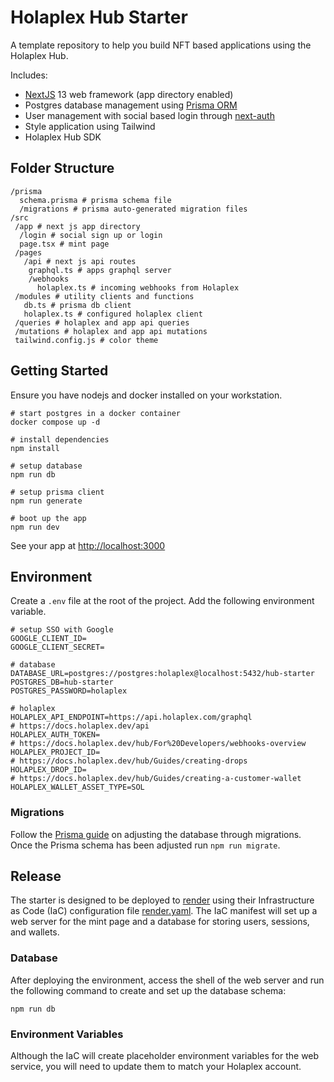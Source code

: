 # Holaplex Hub Starter

A template repository to help you build NFT based applications using the Holaplex Hub.

Includes:

- [NextJS](https://nextjs.org/) 13 web framework (app directory enabled)
- Postgres database management using [Prisma ORM](https://www.prisma.io/docs)
- User management with social based login through [next-auth](https://next-auth.js.org/)
- Style application using Tailwind
- Holaplex Hub SDK

## Folder Structure

```
/prisma
  schema.prisma # prisma schema file
  /migrations # prisma auto-generated migration files
/src
 /app # next js app directory
  /login # social sign up or login
  page.tsx # mint page
 /pages
   /api # next js api routes
    graphql.ts # apps graphql server
    /webhooks
      holaplex.ts # incoming webhooks from Holaplex
 /modules # utility clients and functions
   db.ts # prisma db client
   holaplex.ts # configured holaplex client
 /queries # holaplex and app api queries
 /mutations # holaplex and app api mutations
 tailwind.config.js # color theme
```
## Getting Started

Ensure you have nodejs and docker installed on your workstation.

```
# start postgres in a docker container
docker compose up -d

# install dependencies
npm install

# setup database
npm run db

# setup prisma client
npm run generate

# boot up the app
npm run dev
```

See your app at [http://localhost:3000](http://localhost:3000)

## Environment

Create a `.env` file at the root of the project. Add the following environment variable.

```
# setup SSO with Google
GOOGLE_CLIENT_ID=
GOOGLE_CLIENT_SECRET=

# database
DATABASE_URL=postgres://postgres:holaplex@localhost:5432/hub-starter
POSTGRES_DB=hub-starter
POSTGRES_PASSWORD=holaplex

# holaplex
HOLAPLEX_API_ENDPOINT=https://api.holaplex.com/graphql
# https://docs.holaplex.dev/api
HOLAPLEX_AUTH_TOKEN=
# https://docs.holaplex.dev/hub/For%20Developers/webhooks-overview
HOLAPLEX_PROJECT_ID=
# https://docs.holaplex.dev/hub/Guides/creating-drops
HOLAPLEX_DROP_ID=
# https://docs.holaplex.dev/hub/Guides/creating-a-customer-wallet
HOLAPLEX_WALLET_ASSET_TYPE=SOL
```

### Migrations

Follow the [Prisma guide](https://www.prisma.io/docs/guides/database/developing-with-prisma-migrate) on adjusting the database through migrations. Once the Prisma schema has been adjusted run `npm run migrate`.

## Release
The starter is designed to be deployed to [render](https://render.com) using their Infrastructure as Code (IaC) configuration file [render.yaml](/render.yaml). The IaC manifest will set up a web server for the mint page and a database for storing users, sessions, and wallets.

### Database
After deploying the environment, access the shell of the web server and run the following command to create and set up the database schema:

```
npm run db
```

### Environment Variables
Although the IaC will create placeholder environment variables for the web service, you will need to update them to match your Holaplex account.

